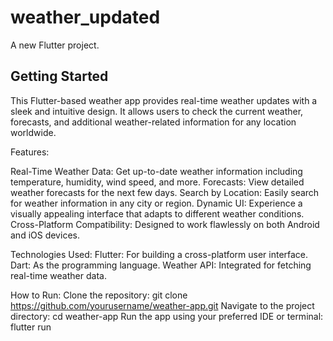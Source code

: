 # weather_updated

A new Flutter project.

## Getting Started

This Flutter-based weather app provides real-time weather updates with a sleek and intuitive design. It allows users to check the current weather, forecasts, and additional weather-related information for any location worldwide.

Features:

Real-Time Weather Data: Get up-to-date weather information including temperature, humidity, wind speed, and more.
Forecasts: View detailed weather forecasts for the next few days.
Search by Location: Easily search for weather information in any city or region.
Dynamic UI: Experience a visually appealing interface that adapts to different weather conditions.
Cross-Platform Compatibility: Designed to work flawlessly on both Android and iOS devices.


Technologies Used:
Flutter: For building a cross-platform user interface.
Dart: As the programming language.
Weather API: Integrated for fetching real-time weather data.


How to Run:
Clone the repository: git clone https://github.com/yourusername/weather-app.git
Navigate to the project directory: cd weather-app
Run the app using your preferred IDE or terminal: flutter run
